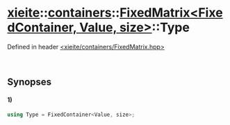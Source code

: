 # [xieite](../../../xieite.md)\:\:[containers](../../../containers.md)\:\:[FixedMatrix\<FixedContainer, Value, size\>](../../FixedMatrix.md)\:\:Type
Defined in header [<xieite/containers/FixedMatrix.hpp>](../../../../include/xieite/containers/FixedMatrix.hpp)

&nbsp;

## Synopses
#### 1)
```cpp
using Type = FixedContainer<Value, size>;
```
